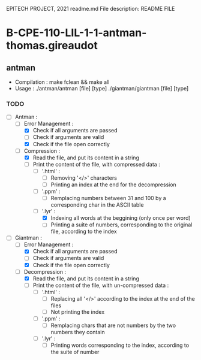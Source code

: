   
   EPITECH PROJECT, 2021
   readme.md
   File description:
   README FILE
  
# B-CPE-110-LIL-1-1-antman-thomas.gireaudot

## antman

- Compilation : make fclean && make all
- Usage       : ./antman/antman [file] [type]
                ./giantman/giantman [file] [type]

### TODO

- [ ] Antman :
    - [ ] Error Management :
        - [x] Check if all arguments are passed
        - [ ] Check if arguments are valid
        - [x] Check if the file open correctly
    - [ ] Compression :
        - [x] Read the file, and put its content in a string
        - [ ] Print the content of the file, with compressed data :
            - [ ] '.html' :
                - [ ] Removing '</>' characters
                - [ ] Printing an index at the end for the decompression
            - [ ] '.ppm' :
                - [ ] Remplacing numbers between 31 and 100 by a corresponding char in the ASCII table
            - [ ] '.lyr' :
                - [x] Indexing all words at the beggining (only once per word)
                - [ ] Printing a suite of numbers, corresponding to the original file, according to the index
- [ ] Giantman :
    - [ ] Error Management :
        - [x] Check if all arguments are passed
        - [ ] Check if arguments are valid
        - [x] Check if the file open correctly
    - [ ] Decompression :
        - [x] Read the file, and put its content in a string
        - [ ] Print the content of the file, with un-compressed data :
            - [ ] '.html' :
                - [ ] Replacing all '</>' according to the index at the end of the files
                - [ ] Not printing the index
            - [ ] '.ppm' :
                - [ ] Remplacing chars that are not numbers by the two numbers they contain
            - [ ] '.lyr' :
                - [ ] Printing words corresponding to the index, according to the suite of number